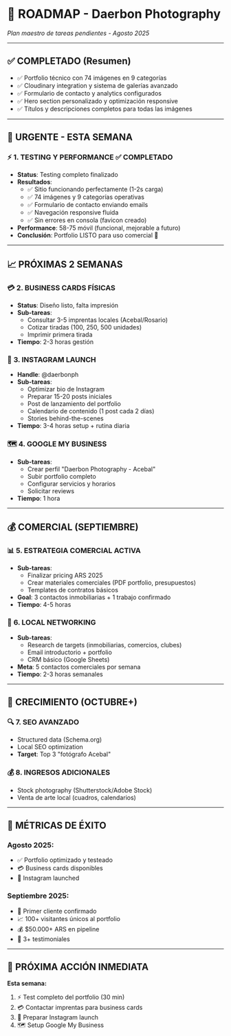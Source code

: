 # 🎯 ROADMAP - Daerbon Photography

*Plan maestro de tareas pendientes - Agosto 2025*

---

## ✅ **COMPLETADO (Resumen)**
- ✅ Portfolio técnico con 74 imágenes en 9 categorías
- ✅ Cloudinary integration y sistema de galerías avanzado  
- ✅ Formulario de contacto y analytics configurados
- ✅ Hero section personalizado y optimización responsive
- ✅ Títulos y descripciones completos para todas las imágenes

---

## 🚨 **URGENTE - ESTA SEMANA**

### ⚡ **1. TESTING Y PERFORMANCE** ✅ COMPLETADO
- **Status**: Testing completo finalizado
- **Resultados**:
  - ✅ Sitio funcionando perfectamente (1-2s carga)
  - ✅ 74 imágenes y 9 categorías operativas
  - ✅ Formulario de contacto enviando emails
  - ✅ Navegación responsive fluida
  - ✅ Sin errores en consola (favicon creado)
- **Performance**: 58-75 móvil (funcional, mejorable a futuro)
- **Conclusión**: Portfolio LISTO para uso comercial 🚀

---

## 📈 **PRÓXIMAS 2 SEMANAS**

### 💳 **2. BUSINESS CARDS FÍSICAS**
- **Status**: Diseño listo, falta impresión
- **Sub-tareas**:
  - Consultar 3-5 imprentas locales (Acebal/Rosario)
  - Cotizar tiradas (100, 250, 500 unidades)
  - Imprimir primera tirada
- **Tiempo**: 2-3 horas gestión

### 📱 **3. INSTAGRAM LAUNCH**
- **Handle**: @daerbonph
- **Sub-tareas**:
  - Optimizar bio de Instagram
  - Preparar 15-20 posts iniciales
  - Post de lanzamiento del portfolio
  - Calendario de contenido (1 post cada 2 días)
  - Stories behind-the-scenes
- **Tiempo**: 3-4 horas setup + rutina diaria

### 🗺️ **4. GOOGLE MY BUSINESS**
- **Sub-tareas**:
  - Crear perfil "Daerbon Photography - Acebal"
  - Subir portfolio completo
  - Configurar servicios y horarios
  - Solicitar reviews
- **Tiempo**: 1 hora

---

## 💰 **COMERCIAL (SEPTIEMBRE)**

### 📊 **5. ESTRATEGIA COMERCIAL ACTIVA**
- **Sub-tareas**:
  - Finalizar pricing ARS 2025
  - Crear materiales comerciales (PDF portfolio, presupuestos)
  - Templates de contratos básicos
- **Goal**: 3 contactos inmobiliarias + 1 trabajo confirmado
- **Tiempo**: 4-5 horas

### 🎯 **6. LOCAL NETWORKING**
- **Sub-tareas**:
  - Research de targets (inmobiliarias, comercios, clubes)
  - Email introductorio + portfolio
  - CRM básico (Google Sheets)
- **Meta**: 5 contactos comerciales por semana
- **Tiempo**: 2-3 horas semanales

---

## 🚀 **CRECIMIENTO (OCTUBRE+)**

### 🔍 **7. SEO AVANZADO**
- Structured data (Schema.org)
- Local SEO optimization
- **Target**: Top 3 "fotógrafo Acebal"

### 💰 **8. INGRESOS ADICIONALES**
- Stock photography (Shutterstock/Adobe Stock)
- Venta de arte local (cuadros, calendarios)

---

## 🎯 **MÉTRICAS DE ÉXITO**

### **Agosto 2025**:
- ✅ Portfolio optimizado y testeado
- 💳 Business cards disponibles  
- 📱 Instagram launched

### **Septiembre 2025**:
- 🤝 Primer cliente confirmado
- 📈 100+ visitantes únicos al portfolio
- 💰 $50.000+ ARS en pipeline
- 🌟 3+ testimoniales

---

## 🚀 **PRÓXIMA ACCIÓN INMEDIATA**

**Esta semana:**
1. ⚡ Test completo del portfolio (30 min)
2. 💳 Contactar imprentas para business cards
3. 📱 Preparar Instagram launch
4. 🗺️ Setup Google My Business
